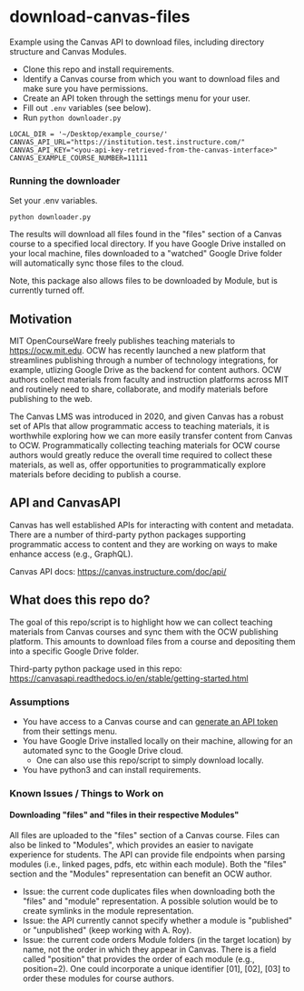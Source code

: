 # download-canvas-files
Example using the Canvas API to download files, including directory structure and Canvas Modules.

* Clone this repo and install requirements.
* Identify a Canvas course from which you want to download files and make sure you have permissions.
* Create an API token through the settings menu for your user.
* Fill out `.env` variables (see below).
* Run `python downloader.py`

```
LOCAL_DIR = '~/Desktop/example_course/'
CANVAS_API_URL="https://institution.test.instructure.com/"
CANVAS_API_KEY="<you-api-key-retrieved-from-the-canvas-interface>"
CANVAS_EXAMPLE_COURSE_NUMBER=11111
```

### Running the downloader
Set your .env variables.

`python downloader.py`

The results will download all files found in the "files" section of a Canvas course to a specified local directory. If you have Google Drive installed on your local machine, files downloaded to a "watched" Google Drive folder will automatically sync those files to the cloud.

Note, this package also allows files to be downloaded by Module, but is currently turned off.

## Motivation
MIT OpenCourseWare freely publishes teaching materials to https://ocw.mit.edu. OCW has recently launched a new platform that streamlines publishing through a number of technology integrations, for example, utlizing Google Drive as the backend for content authors. OCW authors collect materials from faculty and instruction platforms across MIT and routinely need to share, collaborate, and modify materials before publishing to the web.

The Canvas LMS was introduced in 2020, and given Canvas has a robust set of APIs that allow programmatic access to teaching materials, it is worthwhile exploring how we can more easily transfer content from Canvas to OCW. Programmatically collecting teaching materials for OCW course authors would greatly reduce the overall time required to collect these materials, as well as, offer opportunities to programmatically explore materials before deciding to publish a course.

## API and CanvasAPI
Canvas has well established APIs for interacting with content and metadata. There are a number of third-party python packages supporting programmatic access to content and they are working on ways to make enhance access (e.g., GraphQL).

Canvas API docs: https://canvas.instructure.com/doc/api/

## What does this repo do?
The goal of this repo/script is to highlight how we can collect teaching materials from Canvas courses and sync them with the OCW publishing platform. This amounts to download files from a course and depositing them into a specific Google Drive folder.

Third-party python package used in this repo: https://canvasapi.readthedocs.io/en/stable/getting-started.html

### Assumptions
- You have access to a Canvas course and can [generate an API token](https://learninganalytics.ubc.ca/for-students/canvas-api/) from their settings menu.
- You have Google Drive installed locally on their machine, allowing for an automated sync to the Google Drive cloud.
  - One can also use this repo/script to simply download locally.
- You have python3 and can install requirements.

### Known Issues / Things to Work on
#### Downloading "files" and "files in their respective Modules"
All files are uploaded to the "files" section of a Canvas course. Files can also be linked to "Modules", which provides an easier to navigate experience for students. The API can provide file endpoints when parsing modules (i.e., linked pages, pdfs, etc within each module). Both the "files" section and the "Modules" representation can benefit an OCW author. 
- Issue: the current code duplicates files when downloading both the "files" and "module" representation. A possible solution would be to create symlinks in the module representation.
- Issue: the API currently cannot specify whether a module is "published" or "unpublished" (keep working with A. Roy).
- Issue: the current code orders Module folders (in the target location) by name, not the order in which they appear in Canvas. There is a field called "position" that provides the order of each module (e.g., position=2). One could incorporate a unique identifier [01], [02], [03] to order these modules for course authors.
